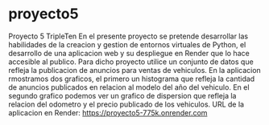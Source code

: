 # proyecto5
Proyecto 5 TripleTen
En el presente proyecto se pretende desarrollar las habilidades de la creacion y gestion de entornos virtuales de Python, el desarrollo de  una aplicacion web y su despliegue en Render que lo hace accesible al publico. 
Para dicho proyecto utilice un conjunto de datos que refleja la publicacion de anuncios para ventas de vehiculos. En la aplicacion rmostramos dos graficos, el primero un histograma que refleja la cantidad de anuncios publicados en relacion al modelo del año del vehiculo. En el segundo grafico podemos ver un grafico de dispersion que refleja la relacion del odometro y el precio publicado de los vehiculos. 
URL de la aplicacion en Render: https://proyecto5-775k.onrender.com